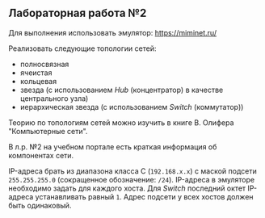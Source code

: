 ## Лабораторная работа №2

Для выполнения использовать эмулятор: https://miminet.ru/

Реализовать следующие топологии сетей:
- полносвязная
- ячеистая
- кольцевая
- звезда (с использованием _Hub_ (концентратор) в качестве центрального узла)
- иерархическая звезда (с использованием _Switch_ (коммутатор))

Теорию по топологиям сетей можно изучить в книге В. Олифера "Компьютерные сети".

В л.р. №2 на учебном портале есть краткая информация об компонентах сети.

IP-адреса брать из диапазона класса C (`192.168.x.x`) с маской подсети `255.255.255.0` (сокращенное обозначение: `/24`). IP-адреса в эмуляторе необходимо задать для каждого хоста. Для _Switch_ последний октет IP-адреса устанавливать равный `1`. Адрес подсети у всех хостов должен быть одинаковый.
